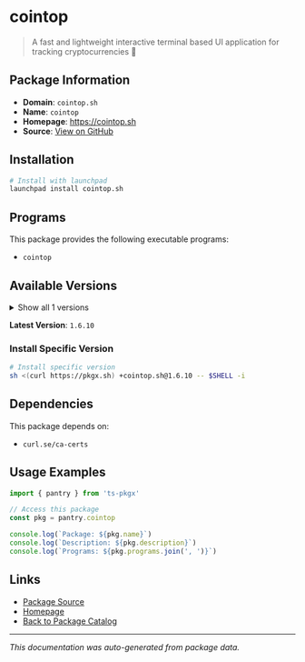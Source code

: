 # cointop

> A fast and lightweight interactive terminal based UI application for tracking cryptocurrencies 🚀

## Package Information

- **Domain**: `cointop.sh`
- **Name**: `cointop`
- **Homepage**: https://cointop.sh
- **Source**: [View on GitHub](https://github.com/pkgxdev/pantry/tree/main/projects/cointop.sh/package.yml)

## Installation

```bash
# Install with launchpad
launchpad install cointop.sh
```

## Programs

This package provides the following executable programs:

- `cointop`

## Available Versions

<details>
<summary>Show all 1 versions</summary>

- `1.6.10`

</details>

**Latest Version**: `1.6.10`

### Install Specific Version

```bash
# Install specific version
sh <(curl https://pkgx.sh) +cointop.sh@1.6.10 -- $SHELL -i
```

## Dependencies

This package depends on:

- `curl.se/ca-certs`

## Usage Examples

```typescript
import { pantry } from 'ts-pkgx'

// Access this package
const pkg = pantry.cointop

console.log(`Package: ${pkg.name}`)
console.log(`Description: ${pkg.description}`)
console.log(`Programs: ${pkg.programs.join(', ')}`)
```

## Links

- [Package Source](https://github.com/pkgxdev/pantry/tree/main/projects/cointop.sh/package.yml)
- [Homepage](https://cointop.sh)
- [Back to Package Catalog](../../package-catalog.md)

---

*This documentation was auto-generated from package data.*
